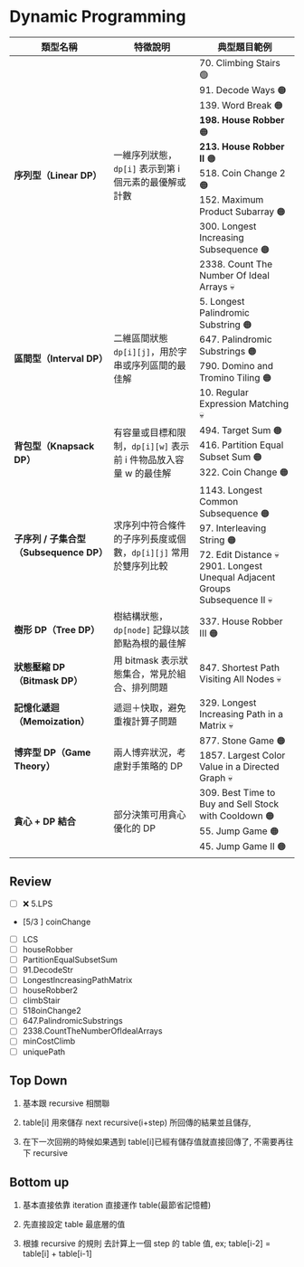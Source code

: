 # Dynamic Programming

| 類型名稱                                | 特徵說明                                                          | 典型題目範例                                                                                                                                                                                                                                                                       |
| --------------------------------------- | ----------------------------------------------------------------- | ---------------------------------------------------------------------------------------------------------------------------------------------------------------------------------------------------------------------------------------------------------------------------------- |
| **序列型（Linear DP）**                 | 一維序列狀態，`dp[i]` 表示到第 i 個元素的最優解或計數             | 70. Climbing Stairs 🟢 <br>91. Decode Ways 🟠<br>139. Word Break 🟠<br>**198. House Robber** 🟠<br>**213. House Robber II** 🟠<br>518. Coin Change 2 🟠<br>152. Maximum Product Subarray 🟠<br>300. Longest Increasing Subsequence 🟠<br>2338. Count The Number Of Ideal Arrays 💀 |
| **區間型（Interval DP）**               | 二維區間狀態 `dp[i][j]`，用於字串或序列區間的最佳解               | 5. Longest Palindromic Substring 🟠<br>647. Palindromic Substrings 🟠<br>790. Domino and Tromino Tiling 🟠<br>10. Regular Expression Matching 💀                                                                                                                                   |
| **背包型（Knapsack DP）**               | 有容量或目標和限制，`dp[i][w]` 表示前 i 件物品放入容量 w 的最佳解 | 494. Target Sum 🟠<br>416. Partition Equal Subset Sum 🟠<br>322. Coin Change 🟠                                                                                                                                                                                                    |
| **子序列 / 子集合型（Subsequence DP）** | 求序列中符合條件的子序列長度或個數，`dp[i][j]` 常用於雙序列比較   | 1143. Longest Common Subsequence 🟠<br>97. Interleaving String 🟠<br>72. Edit Distance 💀<br>2901. Longest Unequal Adjacent Groups Subsequence II 💀                                                                                                                               |
| **樹形 DP（Tree DP）**                  | 樹結構狀態，`dp[node]` 記錄以該節點為根的最佳解                   | 337. House Robber III 🟠                                                                                                                                                                                                                                                           |
| **狀態壓縮 DP（Bitmask DP）**           | 用 bitmask 表示狀態集合，常見於組合、排列問題                     | 847. Shortest Path Visiting All Nodes 💀                                                                                                                                                                                                                                           |
| **記憶化遞迴（Memoization）**           | 遞迴＋快取，避免重複計算子問題                                    | 329. Longest Increasing Path in a Matrix 💀                                                                                                                                                                                                                                        |
| **博弈型 DP（Game Theory）**            | 兩人博弈狀況，考慮對手策略的 DP                                   | 877. Stone Game 🟠<br>1857. Largest Color Value in a Directed Graph 💀                                                                                                                                                                                                             |
| **貪心 + DP 結合**                      | 部分決策可用貪心優化的 DP                                         | 309. Best Time to Buy and Sell Stock with Cooldown 🟠<br>55. Jump Game 🟠<br>45. Jump Game II 🟠                                                                                                                                                                                   |

## Review

- [ ] ❌ 5.LPS
- [5/3 ] coinChange
- [ ] LCS
- [ ] houseRobber
- [ ] PartitionEqualSubsetSum
- [ ] 91.DecodeStr
- [ ] LongestIncreasingPathMatrix
- [ ] houseRobber2
- [ ] climbStair
- [ ] 518oinChange2
- [ ] 647.PalindromicSubstrings
- [ ] 2338.CountTheNumberOfIdealArrays
- [ ] minCostClimb
- [ ] uniquePath

## Top Down

1. 基本跟 recursive 相關聯

2. table[i] 用來儲存 next recursive(i+step) 所回傳的結果並且儲存,

3. 在下一次回朔的時候如果遇到 table[i]已經有儲存值就直接回傳了, 不需要再往下 recursive

## Bottom up

1. 基本直接依靠 iteration 直接運作 table(最節省記憶體)

2. 先直接設定 table 最底層的值

3. 根據 recursive 的規則 去計算上一個 step 的 table 值, ex; table[i-2] = table[i] + table[i-1]

